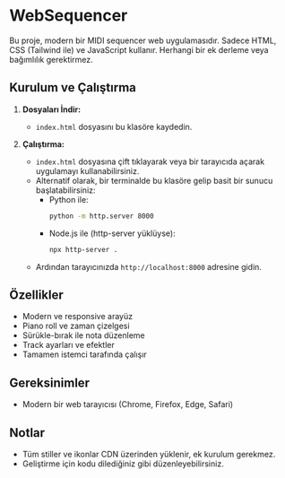 # WebSequencer

Bu proje, modern bir MIDI sequencer web uygulamasıdır. Sadece HTML, CSS (Tailwind ile) ve JavaScript kullanır. Herhangi bir ek derleme veya bağımlılık gerektirmez.

## Kurulum ve Çalıştırma

1. **Dosyaları İndir:**
   - `index.html` dosyasını bu klasöre kaydedin.

2. **Çalıştırma:**
   - `index.html` dosyasına çift tıklayarak veya bir tarayıcıda açarak uygulamayı kullanabilirsiniz.
   - Alternatif olarak, bir terminalde bu klasöre gelip basit bir sunucu başlatabilirsiniz:
     - Python ile:
       ```sh
       python -m http.server 8000
       ```
     - Node.js ile (http-server yüklüyse):
       ```sh
       npx http-server .
       ```
   - Ardından tarayıcınızda `http://localhost:8000` adresine gidin.

## Özellikler
- Modern ve responsive arayüz
- Piano roll ve zaman çizelgesi
- Sürükle-bırak ile nota düzenleme
- Track ayarları ve efektler
- Tamamen istemci tarafında çalışır

## Gereksinimler
- Modern bir web tarayıcısı (Chrome, Firefox, Edge, Safari)

## Notlar
- Tüm stiller ve ikonlar CDN üzerinden yüklenir, ek kurulum gerekmez.
- Geliştirme için kodu dilediğiniz gibi düzenleyebilirsiniz. 